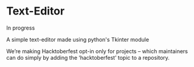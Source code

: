 # Text-Editor
In progress

A simple text-editor made using python's Tkinter module

We’re making Hacktoberfest opt-in only for projects – which maintainers can do simply by adding the ‘hacktoberfest’ topic to a repository.
